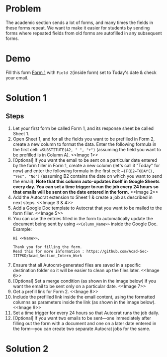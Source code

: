 # Problem
The academic section sends a lot of forms, and many times the fields in these forms repeat. We want to make it easier for students by sending forms where repeated fields from old forms are autofilled in any subsequent forms.

# Demo 
Fill this form [Form 1](https://forms.gle/yDqyv96saRoxaBnH9) with `Field 2`(inside form) set to Today's date & check your email.

# Solution 1
## Steps 
1. Let your first form be called Form 1, and its response sheet be called Sheet 1.
2. Open Sheet 1, and for all the fields you want to be prefilled in Form 2, create a new column to format the data. Enter the following formula in the first cell: `=SUBSTITUTE(A2, " ", "+")` (assuming the field you want to be prefilled is in Column A).
<<Image 1>> 
3. [Optional] If you want the email to be sent on a particular date entered by the form filler in Form 1, create a new column (let's call it "Today" for now) and enter the following formula in the first cell: `=IF(B2=TODAY(), "Yes", "No")` (assuming B2 contains the date on which you want to send the email). **Note that this column auto-updates itself in Google Sheets every day. You can set a time trigger to run the job every 24 hours so that emails will be sent on the date entered in the form.**
  <<Image 2>>
4. Add the Autocrat extension to Sheet 1 & create a job as described in next steps.
<<Image 3 & 4>>
5. Add a Google Doc template to Autocrat that you want to be mailed to the form filler.
<<Image 5>>
6. You can use the entries filled in the form to automatically update the document being sent by using `<<Column_Name>>` inside the Google Doc. Example:
   ```
   Hi <<Name>>,

   Thank you for filling the form.
   Read this for more information : https://github.com/Acad-Sec-IITPKD/Acad_Section_Intern_Work
   ```
7. Ensure that all Autocrat-generated files are saved in a specific destination folder so it will be easier to clean up the files later.
<<Image 6>>
8. [Optional] Set a merge condition (as shown in the image below) if you want the email to be sent only on a particular date.
<<Image 7>>
9. Get a prefill link for Form 2.
<<Image 8>> 
10. Include the prefilled link inside the email content, using the formatted columns as parameters inside the link (as shown in the image below).
<<Image 9>>
12. Set a time trigger for every 24 hours so that Autocrat runs the job daily.
13. [Optional] If you want two emails to be sent—one immediately after filling out the form with a document and one on a later date entered in the form—you can create two separate Autocrat jobs for the same.

# Solution 2
